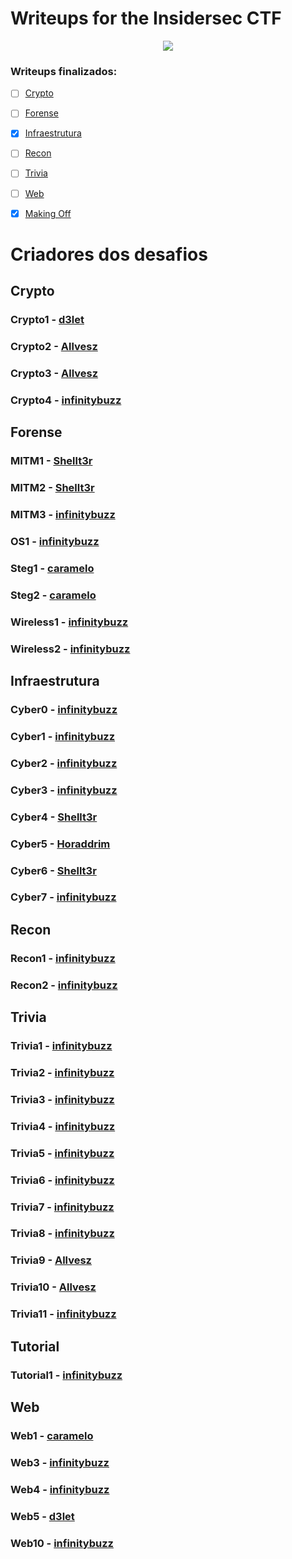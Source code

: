 # Writeups for the Insidersec CTF

<p align="center">
  <img src="https://insidersec.io/wp-content/uploads/2020/03/insider-novo-logo.png">
  <p align="center">
  </p>
</p>

### Writeups finalizados:

- [ ] [Crypto](#crypto)
- [ ] [Forense](#forense)
- [x] [Infraestrutura](https://github.com/insidersec/ctf_writeups/blob/master/Infraestrutura/infraestrutura.md)
- [ ] [Recon](#recon)
- [ ] [Trivia](#trivia)
- [ ] [Web](#web)

- [x] [Making Off](https://github.com/insidersec/ctf_writeups/blob/master/makingof/makingof.md)



# Criadores dos desafios

Crypto
---
### Crypto1 - [d3let](https://github.com/GouveaHeitor)

### Crypto2 - [Allvesz](https://github.com/allvesz)

### Crypto3 - [Allvesz](https://github.com/allvesz)

### Crypto4 - [infinitybuzz](https://github.com/omatron)

Forense
---
### MITM1 - [Shellt3r](https://github.com/shellt3r)

### MITM2 - [Shellt3r](https://github.com/shellt3r)

### MITM3 - [infinitybuzz](https://github.com/omatron)

### OS1   - [infinitybuzz](https://github.com/omatron)

### Steg1 - [caramelo](https://github.com/Mur0rum)

### Steg2 - [caramelo](https://github.com/Mur0rum)

### Wireless1 - [infinitybuzz](https://github.com/omatron)

### Wireless2 - [infinitybuzz](https://github.com/omatron)

Infraestrutura
---
### Cyber0 - [infinitybuzz](https://github.com/omatron)

### Cyber1 - [infinitybuzz](https://github.com/omatron)

### Cyber2 - [infinitybuzz](https://github.com/omatron)

### Cyber3 - [infinitybuzz](https://github.com/omatron)

### Cyber4 - [Shellt3r](https://github.com/shellt3r)

### Cyber5 - [Horaddrim](https://github.com/Horaddrim)

### Cyber6 - [Shellt3r](https://github.com/shellt3r)

### Cyber7 - [infinitybuzz](https://github.com/omatron)

Recon
---
### Recon1 - [infinitybuzz](https://github.com/omatron)

### Recon2 - [infinitybuzz](https://github.com/omatron)

Trivia
---

### Trivia1 - [infinitybuzz](https://github.com/omatron)

### Trivia2 - [infinitybuzz](https://github.com/omatron)

### Trivia3 - [infinitybuzz](https://github.com/omatron)

### Trivia4 - [infinitybuzz](https://github.com/omatron)

### Trivia5 - [infinitybuzz](https://github.com/omatron)

### Trivia6 - [infinitybuzz](https://github.com/omatron)

### Trivia7 - [infinitybuzz](https://github.com/omatron)

### Trivia8 - [infinitybuzz](https://github.com/omatron)

### Trivia9 - [Allvesz](https://github.com/allvesz)

### Trivia10 - [Allvesz](https://github.com/allvesz)

### Trivia11 - [infinitybuzz](https://github.com/omatron)

Tutorial
---
### Tutorial1 - [infinitybuzz](https://github.com/omatron)
 

Web
---
### Web1 - [caramelo](https://github.com/Mur0rum)

### Web3 - [infinitybuzz](https://github.com/omatron)

### Web4 - [infinitybuzz](https://github.com/omatron)

### Web5 - [d3let](https://github.com/GouveaHeitor)

### Web10 - [infinitybuzz](https://github.com/omatron)

